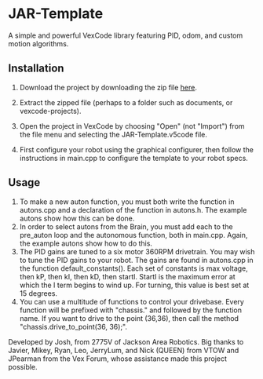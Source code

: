 # JAR-Template
A simple and powerful VexCode library featuring PID, odom, and custom motion algorithms.

## Installation
1. Download the project by downloading the zip file [here](https://github.com/2775Josh/JAR-Template/releases/latest).

2. Extract the zipped file (perhaps to a folder such as documents, or vexcode-projects).

3. Open the project in VexCode by choosing "Open" (not "Import") from the file menu and selecting the JAR-Template.v5code file.

4. First configure your robot using the graphical configurer, then follow the instructions in main.cpp to configure the template to your robot specs.

## Usage
1. To make a new auton function, you must both write the function in autons.cpp and a declaration of the function in autons.h. The example autons show how this can be done. 
2. In order to select autons from the Brain, you must add each to the pre_auton loop and the autonomous function, both in main.cpp. Again, the example autons show how to do this.
3. The PID gains are tuned to a six motor 360RPM drivetrain. You may wish to tune the PID gains to your robot. The gains are found in autons.cpp in the function default_constants(). Each set of constants is max voltage, then kP, then kI, then kD, then startI. StartI is the maximum error at which the I term begins to wind up. For turning,  this value is best set at 15 degrees.
4. You can use a multitude of functions to control your drivebase. Every function will be prefixed with "chassis." and followed by the function name. If you want to drive to the point (36,36), then call the method "chassis.drive_to_point(36, 36);".

Developed by Josh, from 2775V of Jackson Area Robotics. Big thanks to Javier, Mikey, Ryan, Leo, JerryLum, and Nick (QUEEN) from VTOW and JPearman from the Vex Forum, whose assistance made this project possible.
